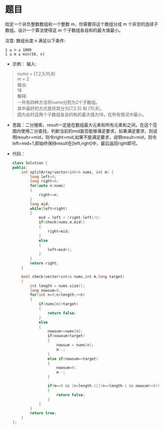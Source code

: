# 题目
给定一个非负整数数组和一个整数 m，你需要将这个数组分成 m 个非空的连续子数组。设计一个算法使得这 m 个子数组各自和的最大值最小。

注意:
数组长度 n 满足以下条件:

    1 ≤ n ≤ 1000
    1 ≤ m ≤ min(50, n)

* 示例：
输入:
>nums = [7,2,5,10,8]<br>
m = 2<br>
输出:<br>
18<br>
解释:<br>
一共有四种方法将nums分割为2个子数组。<br>
其中最好的方式是将其分为[7,2,5] 和 [10,8]，<br>
因为此时这两个子数组各自的和的最大值为18，在所有情况中最小。

* 思路：二分搜索，result一定是在数组最大元素和所有元素和之间，在这个范围内使用二分查找，判断当前的mid是否能够满足要求，如果满足要求，则说明result<=mid，则令right=mid,如果不能满足要求，说明result>mid，则令left=mid+1,即始终保持result在[left,right]中，最后返回right即可。


* 代码：
    ```C++
    class Solution {
    public:
        int splitArray(vector<int>& nums, int m) {
            long left=0;
            long right=0;
            for(auto n:nums)
            {
                right+=n;
            }
            long mid;
            while(left<right)
            {
                mid = left + (right-left)/2;
                if(check(nums,m,mid))
                {
                    right=mid;
                }
                else
                {
                    left=mid+1;
                }
            }
            return right;
        }

        bool check(vector<int>& nums,int m,long target)
        {
            int length = nums.size();
            long nowsum=0;
            for(int n=0;n<length;++n)
            {
                if(nums[n]>target)
                {
                    return false;
                }
                else
                {
                    nowsum+=nums[n];
                    if(nowsum>target)
                    {
                        nowsum = nums[n];
                        m--;
                    }
                    else if(nowsum==target)
                    {
                        nowsum=0;
                        m--;
                    }

                    if(m==0 && (n<length-1||(n==length-1 && nowsum!=0)))
                    {
                        return false;
                    }
                }
            }
            return true;
        }
    };
    ```
